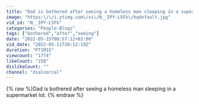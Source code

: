 ```yaml
---
title: "Dad is bothered after seeing a homeless man sleeping in a supermarket lot."
image: "https:\/\/i.ytimg.com\/vi\/N__IPY-L5Fk\/hqdefault.jpg"
vid_id: "N__IPY-L5Fk"
categories: "People-Blogs"
tags: ["bothered","after","seeing"]
date: "2022-05-15T00:57:12+03:00"
vid_date: "2022-05-11T20:12:19Z"
duration: "PT1M1S"
viewcount: "1774"
likeCount: "150"
dislikeCount: ""
channel: "dsalnorcal"
---
```

{% raw %}Dad is bothered after seeing a homeless man sleeping in a supermarket lot. {% endraw %}
